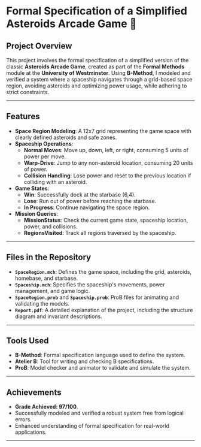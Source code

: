 # Formal Specification of a Simplified Asteroids Arcade Game 🚀

## Project Overview
This project involves the formal specification of a simplified version of the classic **Asteroids Arcade Game**, created as part of the **Formal Methods** module at the **University of Westminster**. Using **B-Method**, I modeled and verified a system where a spaceship navigates through a grid-based space region, avoiding asteroids and optimizing power usage, while adhering to strict constraints.

---

## Features
- **Space Region Modeling**: A 12x7 grid representing the game space with clearly defined asteroids and safe zones.
- **Spaceship Operations**:
  - **Normal Moves**: Move up, down, left, or right, consuming 5 units of power per move.
  - **Warp-Drive**: Jump to any non-asteroid location, consuming 20 units of power.
  - **Collision Handling**: Lose power and reset to the previous location if colliding with an asteroid.
- **Game States**:
  - **Win**: Successfully dock at the starbase (6,4).
  - **Lose**: Run out of power before reaching the starbase.
  - **In Progress**: Continue navigating the space region.
- **Mission Queries**:
  - **MissionStatus**: Check the current game state, spaceship location, power, and collisions.
  - **RegionsVisited**: Track all regions traversed by the spaceship.

---

## Files in the Repository
- **`SpaceRegion.mch`**: Defines the game space, including the grid, asteroids, homebase, and starbase.
- **`Spaceship.mch`**: Specifies the spaceship's movements, power management, and game logic.
- **`SpaceRegion.prob`** and **`Spaceship.prob`**: ProB files for animating and validating the models.
- **`Report.pdf`**: A detailed explanation of the project, including the structure diagram and invariant descriptions.

---

## Tools Used
- **B-Method**: Formal specification language used to define the system.
- **Atelier B**: Tool for writing and checking B specifications.
- **ProB**: Model checker and animator to validate and simulate the system.

---

## Achievements
- **Grade Achieved: 97/100**.
- Successfully modeled and verified a robust system free from logical errors.
- Enhanced understanding of formal specification for real-world applications.

---

